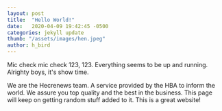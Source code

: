 ```yaml
---
layout: post
title:  "Hello World!"
date:   2020-04-09 19:42:45 -0500
categories: jekyll update
thumb: "/assets/images/hen.jpeg"
author: h_bird
---
```

Mic check mic check 123, 123. Everything seems to be up and running. Alrighty boys, it's show time.

We are the Hecrenews team. A service provided by the HBA to inform the world. We assure you top quality and the best in the business. This page will keep on getting random stuff added to it. This is a great website!
